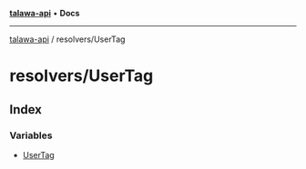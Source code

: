 [**talawa-api**](../../README.md) • **Docs**

***

[talawa-api](../../modules.md) / resolvers/UserTag

# resolvers/UserTag

## Index

### Variables

- [UserTag](variables/UserTag.md)
